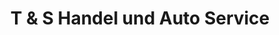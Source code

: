 ---
title: "T & S Handel und Auto Service"
url: /bochum/t-und-s-handel-und-auto-service/
shop: Autowerkstatt
---